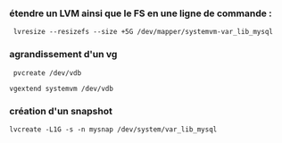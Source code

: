 ### étendre un LVM ainsi que le FS en une ligne de commande :
```
 lvresize --resizefs --size +5G /dev/mapper/systemvm-var_lib_mysql
 ```
### agrandissement d'un vg 

` pvcreate /dev/vdb`

`vgextend systemvm /dev/vdb`

### création d'un snapshot

`lvcreate -L1G -s -n mysnap /dev/system/var_lib_mysql`

